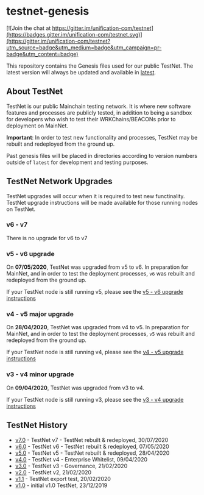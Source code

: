 # testnet-genesis

[![Join the chat at https://gitter.im/unification-com/testnet](https://badges.gitter.im/unification-com/testnet.svg)](https://gitter.im/unification-com/testnet?utm_source=badge&utm_medium=badge&utm_campaign=pr-badge&utm_content=badge)

This repository contains the Genesis files used for our public TestNet. The latest version will always be updated and available in [latest](https://github.com/unification-com/testnet/tree/master/latest).  

## About TestNet

TestNet is our public Mainchain testing network. It is where new software features and processes are publicly tested, in addition to being a sandbox for developers who wish to test their WRKChains/BEACONs prior to deployment on MainNet.

**Important**: In order to test new functionality and processes, TestNet may be rebuilt and redeployed from the ground up.  

Past genesis files will be placed in directories according to version numbers outside of `latest` for development and testing purposes.  

## TestNet Network Upgrades

TestNet upgrades will occur when it is required to test new functinality. TestNet upgrade instructions will be made available for those running nodes on TestNet.

### v6 - v7

There is no upgrade for v6 to v7

### v5 - v6 upgrade

On **07/05/2020**, TestNet was upgraded from v5 to v6. In preparation for MainNet, and in order to test the deployment processes, `v6` was rebuilt and redeployed from the ground up.

If your TestNet node is still running v5, please see the [v5 - v6 upgrade instructions](upgrades/TestNet-v5-v6_upgrade.md)

### v4 - v5 major upgrade

On **28/04/2020**, TestNet was upgraded from v4 to v5. In preparation for MainNet, and in order to test the deployment processes, `v5` was rebuilt and redeployed from the ground up.

If your TestNet node is still running v4, please see the [v4 - v5 upgrade instructions](upgrades/TestNet-v4-v5_upgrade.md)

### v3 - v4 minor upgrade

On **09/04/2020**, TestNet was upgraded from v3 to v4.

If your TestNet node is still running v3, please see the [v3 - v4 upgrade instructions](upgrades/TestNet_v3-v4_upgrade.md)

## TestNet History

- [v7.0](https://github.com/unification-com/testnet/tree/master/v7.0) - TestNet v7 - TestNet rebuilt & redeployed, 30/07/2020  
- [v6.0](https://github.com/unification-com/testnet/tree/master/v6.0) - TestNet v6 - TestNet rebuilt & redeployed, 07/05/2020  
- [v5.0](https://github.com/unification-com/testnet/tree/master/v5.0) - TestNet v5 - TestNet rebuilt & redeployed, 28/04/2020  
- [v4.0](https://github.com/unification-com/testnet/tree/master/v4.0) - TestNet v4 - Enterprise Whitelist, 09/04/2020  
- [v3.0](https://github.com/unification-com/testnet/tree/master/v3.0) - TestNet v3 - Governance, 21/02/2020  
- [v2.0](https://github.com/unification-com/testnet/tree/master/v2.0) - TestNet v2, 21/02/2020  
- [v1.1](https://github.com/unification-com/testnet/tree/master/v1.1) - TestNet export test, 20/02/2020  
- [v1.0](https://github.com/unification-com/testnet/tree/master/v1.0) - initial v1.0 TestNet, 23/12/2019  

